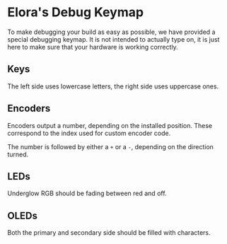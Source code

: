 # Elora's Debug Keymap

To make debugging your build as easy as possible, we have provided a special debugging keymap. It is not intended to actually type on, it is just here to make sure that your hardware is working correctly.

## Keys

The left side uses lowercase letters, the right side uses uppercase ones.

## Encoders

Encoders output a number, depending on the installed position.
These correspond to the index used for custom encoder code.

The number is followed by either a `+` or a `-`, depending on the direction turned.

## LEDs

Underglow RGB should be fading between red and off.

## OLEDs

Both the primary and secondary side should be filled with characters.

